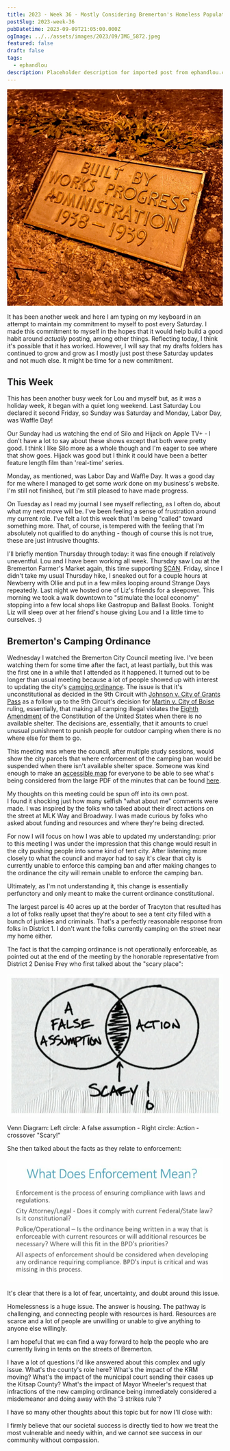 ```yaml
---
title: 2023 - Week 36 - Mostly Considering Bremerton's Homeless Population
postSlug: 2023-week-36
pubDatetime: 2023-09-09T21:05:00.000Z
ogImage: ../../assets/images/2023/09/IMG_5872.jpeg
featured: false
draft: false
tags:
  - ephandlou
description: Placeholder description for imported post from ephandlou.com
---
```


![Featured Image](../../assets/images/2023/09/IMG_5872.jpeg)

It has been another week and here I am typing on my keyboard in an attempt to maintain my commitment to myself to post every Saturday. I made this commitment to myself in the hopes that it would help build a good habit around _actually_ posting, among other things. Reflecting today, I think it's possible that it has worked. However, I will say that my drafts folders has continued to grow and grow as I mostly just post these Saturday updates and not much else. It might be time for a new commitment.

## This Week

This has been another busy week for Lou and myself but, as it was a holiday week, it began with a quiet long weekend. Last Saturday Lou declared it second Friday, so Sunday was Saturday and Monday, Labor Day, was Waffle Day!

Our Sunday had us watching the end of Silo and Hijack on Apple TV+ - I don't have a lot to say about these shows except that both were pretty good. I think I like Silo more as a whole though and I'm eager to see where that show goes. Hijack was good but I think it could have been a better feature length film than 'real-time' series.

Monday, as mentioned, was Labor Day and Waffle Day. It was a good day for me where I managed to get some _work_ done on my business's website. I'm still not finished, but I'm still pleased to have made progress.

On Tuesday as I read my journal I see myself reflecting, as I often do, about what my next move will be. I've been feeling a sense of frustration around my current role. I've felt a lot this week that I'm being "called" toward something more. That, of course, is tempered with the feeling that I'm absolutely not qualified to do anything - though of course this is not true, these are just intrusive thoughts.

I'll briefly mention Thursday through today: it was fine enough if relatively uneventful. Lou and I have been working all week. Thursday saw Lou at the Bremerton Farmer's Market again, this time supporting [SCAN](https://savethechildrenactionnetwork.org/). Friday, since I didn't take my usual Thursday hike, I sneaked out for a couple hours at Newberry with Ollie and put in a few miles looping around Strange Days repeatedly. Last night we hosted one of Liz's friends for a sleepover. This morning we took a walk downtown to "stimulate the local economy" stopping into a few local shops like Gastropup and Ballast Books. Tonight Liz will sleep over at her friend's house giving Lou and I a little time to ourselves. :)

## Bremerton's Camping Ordinance

Wednesday I watched the Bremerton City Council meeting live. I've been watching them for some time after the fact, at least partially, but this was the first one in a while that I attended as it happened. It turned out to be longer than usual meeting because a lot of people showed up with interest to updating the city's [camping ordinance](https://www.codepublishing.com/WA/Bremerton/html/Bremerton09/Bremerton0932.html). The issue is that it's unconstitutional as decided in the 9th Circuit with [Johnson v. City of Grants Pass](https://caselaw.findlaw.com/court/us-9th-circuit/1913611.html) as a follow up to the 9th Circuit's decision for [Martin v. City of Boise](https://caselaw.findlaw.com/summary/opinion/us-9th-circuit/2018/09/04/284140.html) ruling, essentially, that making all camping illegal violates the [Eighth Amendment](https://constitution.congress.gov/constitution/amendment-8/) of the Constitution of the United States when there is no available shelter. The decisions are, essentially, that it amounts to cruel unusual punishment to punish people for outdoor camping when there is no where else for them to go.

This meeting was where the council, after multiple study sessions, would show the city parcels that where enforcement of the camping ban would be suspended when there isn't available shelter space. Someone was kind enough to make an [accessible map](https://www.google.com/maps/d/u/0/viewer?mid=1xv1SAaEjhxjEJWqkb5y39RBSz7pqChI&ll=47.574954819918176%2C-122.6659319&z=13) for everyone to be able to see what's being considered from the large PDF of the minutes that can be found [here](https://meetings.municode.com/PublishPage/index?cid=BREM&ppid=d33416d7-25d1-44e6-9d32-55b97fa53824&p=-1).

My thoughts on this meeting could be spun off into its own post.  
I found it shocking just how many selfish "what about me" comments were made. I was inspired by the folks who talked about their direct actions on the street at MLK Way and Broadway. I was made curious by folks who asked about funding and resources and where they're being directed.

For now I will focus on how I was able to updated my understanding: prior to this meeting I was under the impression that this change would result in the city pushing people into some kind of tent city. After listening more closely to what the council and mayor had to say it's clear that city is currently unable to enforce this camping ban and after making changes to the ordinance the city will remain unable to enforce the camping ban.

Ultimately, as I'm not understanding it, this change is essentially perfunctory and only meant to make the current ordinance constitutional.

The largest parcel is 40 acres up at the border of Tracyton that resulted has a lot of folks really upset that they're about to see a tent city filled with a bunch of junkies and criminals. That's a perfectly reasonable response from folks in District 1. I don't want the folks currently camping on the street near my home either.

The fact is that the camping ordinance is not operationally enforceable, as pointed out at the end of the meeting by the honorable representative from District 2 Denise Frey who first talked about the "scary place":

![](../../assets/images/2023/09/Screenshot-2023-09-09-133345.png)

Venn Diagram: Left circle: A false assumption - Right circle: Action - crossover "Scary!"

She then talked about the facts as they relate to enforcement:

![](../../assets/images/2023/09/Screenshot-2023-09-09-133529.png)

It's clear that there is a lot of fear, uncertainty, and doubt around this issue.

Homelessness is a huge issue. The answer is housing. The pathway is challenging, and connecting people with resources is hard. Resources are scarce and a lot of people are unwilling or unable to give anything to anyone else willingly.

I am hopeful that we can find a way forward to help the people who are currently living in tents on the streets of Bremerton.

I have a lot of questions I'd like answered about this complex and ugly issue. What's the county's role here? What's the impact of the KRM moving? What's the impact of the municipal court sending their cases up the Kitsap County? What's the impact of Mayor Wheeler's request that infractions of the new camping ordinance being immediately considered a misdemeanor and doing away with the '3 strikes rule'?

I have so many other thoughts about this topic but for now I'll close with:

I firmly believe that our societal success is directly tied to how we treat the most vulnerable and needy within, and we cannot see success in our community without compassion.
